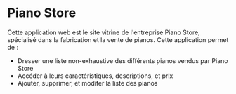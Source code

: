 # Piano Store

Cette application web est le site vitrine de l'entreprise Piano Store, spécialisé dans la fabrication et la vente de pianos. Cette application permet de : 
  - Dresser une liste non-exhaustive des différents pianos vendus par Piano Store
  - Accéder à leurs caractéristiques, descriptions, et prix
  - Ajouter, supprimer, et modifer la liste des pianos
 

